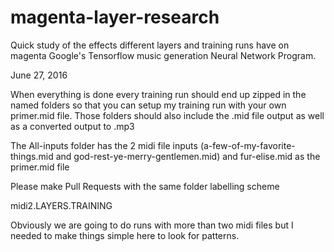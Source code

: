# magenta-layer-research
Quick study of the effects different layers and training runs have on magenta Google's Tensorflow music generation Neural Network Program.





June 27, 2016

When everything is done every training run should end up zipped in the named folders so that you can setup my training run with your own primer.mid file. Those folders should also include the .mid file output as well as a converted output to .mp3



The All-inputs folder has the 2 midi file inputs (a-few-of-my-favorite-things.mid and god-rest-ye-merry-gentlemen.mid) and fur-elise.mid as the primer.mid file

Please make Pull Requests with the same folder labelling scheme

midi2.LAYERS.TRAINING

Obviously we are going to do runs with more than two midi files but I needed to make things simple here to look for patterns.


